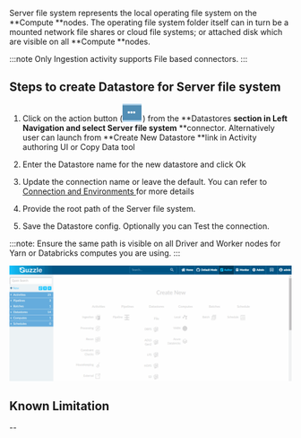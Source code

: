 Server file system represents the local operating file system on the **Compute **nodes. The operating file system folder itself can in turn be a mounted network file shares or cloud file systems; or attached disk which are visible on all **Compute **nodes. 

:::note
Only Ingestion activity supports File based connectors. 
:::
## Steps to create Datastore  for Server file system

1. Click on the action button (![image alt text](/img/docs/how-to-guides/datastores/server_file_system_0.png)) from the **Datastores **section in Left Navigation and select **Server file system**** **connector. Alternatively user can launch from **Create New Datastore **link in Activity authoring UI or Copy Data tool

2. Enter the Datastore name for the new datastore and click Ok

3. Update the connection name or leave the default. You can refer to [Connection and Environments ](http://http) for more details

4. Provide the root path of the Server file system. 

5. Save the Datastore config. Optionally you can Test the connection. 

:::note: 
Ensure the same path is visible on all Driver and Worker nodes for Yarn or Databricks computes you are using. 
:::

![image alt text](/img/docs/how-to-guides/datastores/server_file_system_1.gif)

## Known Limitation

--

